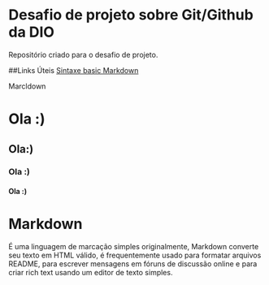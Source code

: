 # Desafio de projeto sobre Git/Github da DIO
Repositório criado para o desafio de projeto.

##Links Úteis
[Sintaxe basic Markdown](https://www.markdownguide.org/basic-syntax/)

Marcldown
# Ola :)
## Ola:)
### Ola :)
#### Ola :)
# Markdown
É uma linguagem de marcação simples originalmente, Markdown converte seu texto em HTML válido, é frequentemente usado para formatar arquivos README, para escrever mensagens em fóruns de discussão online e para criar rich text usando um editor de texto simples.


